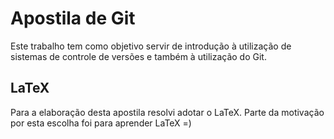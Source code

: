 Apostila de Git
===============

Este trabalho tem como objetivo servir de introdução à utilização de
sistemas de controle de versões e também à utilização do Git.

LaTeX
-----
Para a elaboração desta apostila resolvi adotar o LaTeX. Parte da
motivação por esta escolha foi para aprender LaTeX =)
